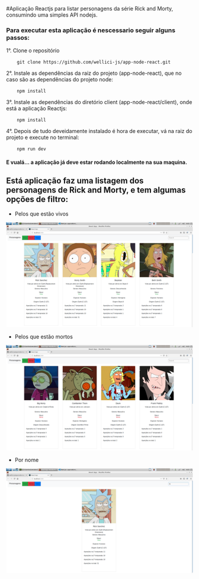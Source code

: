 #Aplicação Reactjs para listar personagens da série Rick and Morty, consumindo uma simples API nodejs.

### Para executar esta aplicação é nescessario seguir alguns passos:

1°. Clone o repositório

```
    git clone https://github.com/wellici-js/app-node-react.git
```

2°. Instale as dependências da raiz do projeto (app-node-react), que no caso são as dependências do projeto node:

```
    npm install
```

3°. Instale as dependências do diretório client (app-node-react/client), onde está a aplicação Reactjs:

```
    npm install
```

4°. Depois de tudo deveidamente instalado é hora de executar, vá na raiz do projeto e execute no terminal:

```
    npm run dev
```

#### E vualá... a aplicação já deve estar rodando localmente na sua maquina.

## Está aplicação faz uma listagem dos personagens de Rick and Morty, e tem algumas opções de filtro:

* Pelos que estão vivos

<img src="/img/2019-06-09-143125_1920x1080_scrot.png">

* Pelos que estão mortos

<img src="/img/2019-06-09-143140_1920x1080_scrot.png">

* Por nome

<img src="/img/2019-06-09-143149_1920x1080_scrot.png">